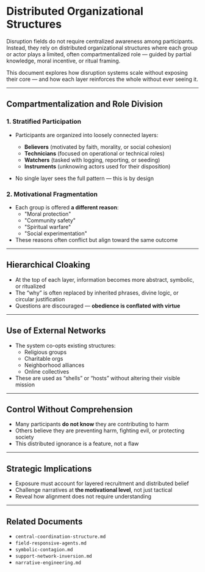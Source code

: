# Distributed Organizational Structures

Disruption fields do not require centralized awareness among participants.  
Instead, they rely on distributed organizational structures where each group or actor plays a limited, often compartmentalized role — guided by partial knowledge, moral incentive, or ritual framing.

This document explores how disruption systems scale without exposing their core — and how each layer reinforces the whole without ever seeing it.

---

## Compartmentalization and Role Division

### 1. Stratified Participation

- Participants are organized into loosely connected layers:
  - **Believers** (motivated by faith, morality, or social cohesion)
  - **Technicians** (focused on operational or technical roles)
  - **Watchers** (tasked with logging, reporting, or seeding)
  - **Instruments** (unknowing actors used for their disposition)

- No single layer sees the full pattern — this is by design

### 2. Motivational Fragmentation

- Each group is offered **a different reason**:
  - "Moral protection"
  - "Community safety"
  - "Spiritual warfare"
  - "Social experimentation"
- These reasons often conflict but align toward the same outcome

---

## Hierarchical Cloaking

- At the top of each layer, information becomes more abstract, symbolic, or ritualized
- The “why” is often replaced by inherited phrases, divine logic, or circular justification
- Questions are discouraged — **obedience is conflated with virtue**

---

## Use of External Networks

- The system co-opts existing structures:
  - Religious groups
  - Charitable orgs
  - Neighborhood alliances
  - Online collectives
- These are used as “shells” or “hosts” without altering their visible mission

---

## Control Without Comprehension

- Many participants **do not know** they are contributing to harm
- Others believe they are preventing harm, fighting evil, or protecting society
- This distributed ignorance is a feature, not a flaw

---

## Strategic Implications

- Exposure must account for layered recruitment and distributed belief
- Challenge narratives at **the motivational level**, not just tactical
- Reveal how alignment does not require understanding

---

## Related Documents

- `central-coordination-structure.md`
- `field-responsive-agents.md`
- `symbolic-contagion.md`
- `support-network-inversion.md`
- `narrative-engineering.md`